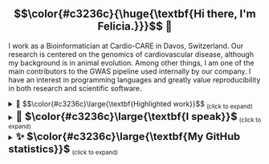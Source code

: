 <h2 align="center">$$\color{#c3236c}{\huge{\textbf{Hi there, I'm Felicia.}}}$$ 🫶</h2>

I work as a Bioinformatician at Cardio-CARE in Davos, Switzerland. 
Our research is centered on the genomics of cardiovascular disease, although my background is in animal evolution.
Among other things, I am one of the main contributors to the GWAS pipeline used internally by our company.
I have an interest in programming languages and greatly value reproducibility in both research and scientific software.

<details>
 <summary>👜 $$\color{#c3236c}\large{\textbf{Highlighted work}}$$ <sub>(click to expand)</sub></summary></br>

[**Patchwork**](https://github.com/fethalen/Patchwork): Alignment-based mining of phylogenetic markers from whole-genome sequencing data

[**PhyloPyPruner**](https://github.com/fethalen/phylopypruner): Tree-based orthology inference with decontamination filters and elaborate statistics
 
[**Better FASTA Grep**](https://github.com/fethalen/better_fasta_grep): Grep-like tool for searching and retrieving sequence records
</details>

<details>
 <summary><big><big><strong>💄 $\color{#c3236c}\large{\textbf{I speak}}$</strong></big></big> <sub>(click to expand)</sub></summary></br>

* 🇬🇧 English
* 🇸🇪 Swedish
* 🇩🇪 German (learning)
</details>

<details>
 <summary><big><big><strong>✨ $\color{#c3236c}\large{\textbf{My GitHub statistics}}$</strong></big></big> <sub>(click to expand)</sub></summary></br>
  
<p align="center">
  <img height="50%" width="auto" src ="https://github-readme-stats-one-bice.vercel.app/api?username=fethalen&include_all_commits=true">
  <img height="50%" width="auto" src ="https://github-readme-stats.vercel.app/api/top-langs/?username=fethalen&layout=compact">
</p>
</details>
